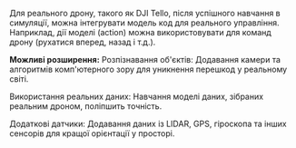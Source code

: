 Для реального дрону, такого як DJI Tello, після успішного навчання в симуляції, можна інтегрувати модель код для реального управління. Наприклад, дії моделі (action) можна використовувати для команд дрону (рухатися вперед, назад і т.д.).

**Можливі розширення:**
Розпізнавання об'єктів: Додавання камери та алгоритмів комп'ютерного зору для уникнення перешкод у реальному світі.

Використання реальних даних: Навчання моделі даних, зібраних реальним дроном, поліпшить точність.

Додаткові датчики: Додавання даних із LIDAR, GPS, гіроскопа та інших сенсорів для кращої орієнтації у просторі.
